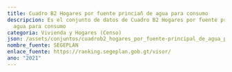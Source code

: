 ```yaml
---
title: Cuadro B2 Hogares por fuente princiañ de agua para consumo
descripcion: Es el conjunto de datos de Cuadro B2 Hogares por fuente princiañ de
  agua para consumo
categoria: Vivienda y Hogares (Censo)
json: /assets/conjuntos/cuadrob2_hogares_por_fuente-principal_de_agua_para_consumo.json
nombre_fuente: SEGEPLAN
enlace_fuente: https://ranking.segeplan.gob.gt/visor/
ano: "2021"
---
```

